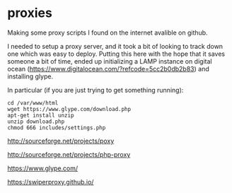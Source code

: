 # proxies
Making some proxy scripts I found on the internet avalible on github.

I needed to setup a proxy server, and it took a bit of looking to track down one which was easy to deploy. Putting this here with the hope that it saves someone a bit of time, ended up initializing a LAMP instance on digital ocean (https://www.digitalocean.com/?refcode=5cc2b0db2b83) and installing glype.


In particular (if you are just trying to get something running): 
```
cd /var/www/html
wget https://www.glype.com/download.php
apt-get install unzip 
unzip download.php
chmod 666 includes/settings.php
```

http://sourceforge.net/projects/poxy

http://sourceforge.net/projects/php-proxy

https://www.glype.com/

https://swiperproxy.github.io/


